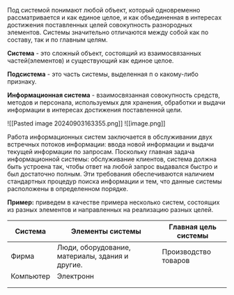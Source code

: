 Под системой понимают любой объект, который одновременно рассматривается и как единое целое, и как объединенная в интересах достижения поставленных целей совокупность разнородных элементов. Системы значительно отличаются между собой как по составу, так и по главным целям.

**Система** - это сложный объект, состоящий из взаимосвязанных частей(элементов) и существующий как единое целое.

**Подсистема** - это часть системы, выделенная п о какому-либо признаку.

**Информационная система** - взаимосвязанная совокупность средств, методов и персонала, используемых для хранения, обработки и выдачи информации в интересах достижения поставленной цели.

![[Pasted image 20240903163355.png]]
![[image.png]]

Работа информационных систем заключается в обслуживании двух встречных потоков информации: ввода новой информации и выдачи текущей информации по запросам. Поскольку главная задача информационной системы: обслуживание клиентов, система должна быть устроена так, чтобы ответ на любой запрос выдавался быстро и был достаточно полным. Эти требования обеспечиваются наличием стандартных процедур поиска информации и тем, что данные системы расположены в определенном порядке.

**Пример:** приведем в качестве примера несколько систем, состоящих из разных элементов и направленных на реализацию разных целей.


| **Система** | **Элементы системы**                            | **Главная цель системы** |
| ----------- | ----------------------------------------------- | ------------------------ |
| Фирма       | Люди, оборудование, материалы, здания и другие. | Производство товаров     |
| Компьютер   | Электронн                                       |                          |
|             |                                                 |                          |
|             |                                                 |                          |
